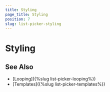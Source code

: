 ```yaml
---
title: Styling
page_title: Styling
position: 7
slug: list-picker-styling
---
```


# Styling



## See Also

- [Looping]({%slug list-picker-looping%})
- [Templates]({%slug list-picker-templates%})
